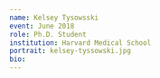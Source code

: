 ```yaml
---
name: Kelsey Tysowsski
event: June 2018
role: Ph.D. Student
institution: Harvard Medical School
portrait: kelsey-tyssowski.jpg
bio: 
---
```


